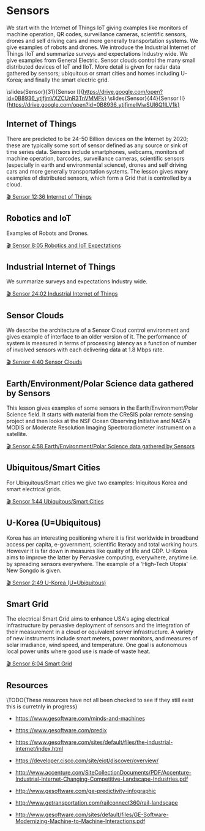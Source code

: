 Sensors
=======

We start with the Internet of Things IoT giving examples like monitors
of machine operation, QR codes, surveillance cameras, scientific
sensors, drones and self driving cars and more generally transportation
systems. We give examples of robots and drones. We introduce the
Industrial Internet of Things IIoT and summarize surveys and
expectations Industry wide. We give examples from General Electric.
Sensor clouds control the many small distributed devices of IoT and
IIoT. More detail is given for radar data gathered by sensors;
ubiquitous or smart cities and homes including U-Korea; and finally the
smart electric grid.

\slides{Sensor}{31}{Sensor I}{https://drive.google.com/open?id=0B8936_ytjfjmVXZCUnR3TnVMMFk}
\slides{Sensor}{44}{Sensor II}{https://drive.google.com/open?id=0B8936_ytjfjmelMwSUl6Q1lLV1k}

Internet of Things
------------------

There are predicted to be 24-50 Billion devices on the Internet by 2020;
these are typically some sort of sensor defined as any source or sink of
time series data. Sensors include smartphones, webcams, monitors of
machine operation, barcodes, surveillance cameras, scientific sensors
(especially in earth and environmental science), drones and self driving
cars and more generally transportation systems. The lesson gives many
examples of distributed sensors, which form a Grid that is controlled by
a cloud.

[:clapper: Sensor 12:36 Internet of Things](https://www.youtube.com/watch?v=0O0-mz-CWtQ)

Robotics and IoT
----------------

Examples of Robots and Drones.

[:clapper: Sensor 8:05 Robotics and IoT Expectations](https://www.youtube.com/watch?v=ABP0Yygw2Zg)

Industrial Internet of Things
-----------------------------

We summarize surveys and expectations Industry wide.

[:clapper: Sensor 24:02 Industrial Internet of Things](https://www.youtube.com/watch?v=kxKzBfd62Og)

Sensor Clouds
-------------

We describe the architecture of a Sensor Cloud control environment and
gives example of interface to an older version of it. The performance of
system is measured in terms of processing latency as a function of
number of involved sensors with each delivering data at 1.8 Mbps rate.

[:clapper: Sensor 4:40 Sensor Clouds](https://youtu.be/0egT1FsVGrU)

Earth/Environment/Polar Science data gathered by Sensors
--------------------------------------------------------

This lesson gives examples of some sensors in the
Earth/Environment/Polar Science field. It starts with material from the
CReSIS polar remote sensing project and then looks at the NSF Ocean
Observing Initiative and NASA's MODIS or Moderate Resolution Imaging
Spectroradiometer instrument on a satellite.

[:clapper: Sensor 4:58 Earth/Environment/Polar Science data gathered by Sensors](https://youtu.be/CS2gX7axWfI)

Ubiquitous/Smart Cities
-----------------------

For Ubiquitous/Smart cities we give two examples: Iniquitous Korea and
smart electrical grids.

[:clapper: Sensor 1:44 Ubiquitous/Smart Cities](https://youtu.be/MFFIItQ3SOo)

U-Korea (U=Ubiquitous)
----------------------

Korea has an interesting positioning where it is first worldwide in
broadband access per capita, e-government, scientific literacy and total
working hours. However it is far down in measures like quality of life
and GDP. U-Korea aims to improve the latter by Pervasive computing,
everywhere, anytime i.e. by spreading sensors everywhere. The example of
a 'High-Tech Utopia' New Songdo is given.

[:clapper: Sensor 2:49 U-Korea (U=Ubiquitous)](https://www.youtube.com/watch?v=U38zWbSI2n4)

Smart Grid
----------

The electrical Smart Grid aims to enhance USA's aging electrical
infrastructure by pervasive deployment of sensors and the integration of
their measurement in a cloud or equivalent server infrastructure. A
variety of new instruments include smart meters, power monitors, and
measures of solar irradiance, wind speed, and temperature. One goal is
autonomous local power units where good use is made of waste heat.

[:clapper: Sensor 6:04 Smart Grid](https://www.youtube.com/watch?v=UfEiIzaZzI8)

Resources
---------

\TODO{These resources have not all been checked to see if they still
  exist this is curretnly in progress}
-   <https://www.gesoftware.com/minds-and-machines>

-   <https://www.gesoftware.com/predix>

-   <https://www.gesoftware.com/sites/default/files/the-industrial-internet/index.html>

-   <https://developer.cisco.com/site/eiot/discover/overview/>

-   <http://www.accenture.com/SiteCollectionDocuments/PDF/Accenture-Industrial-Internet-Changing-Competitive-Landscape-Industries.pdf>

-   <http://www.gesoftware.com/ge-predictivity-infographic>

-   <http://www.getransportation.com/railconnect360/rail-landscape>

-   <http://www.gesoftware.com/sites/default/files/GE-Software-Modernizing-Machine-to-Machine-Interactions.pdf>
